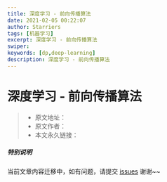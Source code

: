```yaml
---
title: 深度学习 - 前向传播算法
date: 2021-02-05 00:22:07
author: Starriers
tags: [机器学习]
excerpt: 深度学习 - 前向传播算法
swiper:
keywords: [dp,deep-learning]
description: 深度学习 - 前向传播算法
---
```


# 深度学习 - 前向传播算法

> * 原文地址：[]()
> * 原文作者：[]()
> * 本文永久链接：[]()

##### **特别说明**

当前文章内容迁移中，如有问题，请提交 [issues](https://github.com/Starrier/starrier.github.io/issues) 谢谢~~
